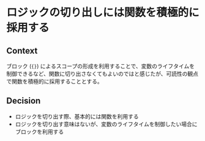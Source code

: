 # ロジックの切り出しには関数を積極的に採用する

## Context

ブロック (`{}`) によるスコープの形成を利用することで、変数のライフタイムを制御できるなど、関数に切り出さなくてもよいのではと感じたが、可読性の観点で関数を積極的に採用することとする。

## Decision

- ロジックを切り出す際、基本的には関数を利用する
- ロジックを切り出す意味はないが、変数のライフタイムを制御したい場合にブロックを利用する
